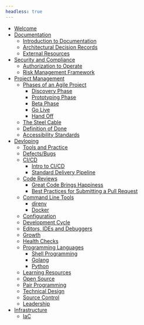 ```yaml
---
headless: true
---
```

- [Welcome](/)
- [Documentation](/docs/documentation/introduction-to-documentation)
  - [Introduction to Documentation](/docs/documentation/introduction-to-documentation)
  - [Architectural Decision Records](/docs/documentation/adr/index)
  - [External Resources](/docs/documentation/external-resources)
- [Security and Compliance](/docs/compliance/information-security-and-federal-compliance)
  - [Authorization to Operate](/docs/compliance/authorization-to-operate)
  - [Risk Management Framework](/docs/compliance/risk-management-framework)
- [Project Management](/docs/project_management/phases-of-an-agile-project)
  - [Phases of an Agile Project](/docs/project_management/phases-of-an-agile-project)
    - [Discovery Phase](/docs/project_management/agile-project-discovery-phase)
    - [Prototyping Phase](/docs/project_management/agile-project-prototyping-phase)
    - [Beta Phase](/docs/project_management/agile-project-beta-phase)
    - [Go Live](/docs/project_management/agile-project-go-live)
    - [Hand Off](/docs/project_management/agile-project-hand-off)
  - [The Steel Cable](/docs/project_management/the-steel-cable)
  - [Definition of Done](/docs/project_management/definition-of-done)
  - [Accessibility Standards](/docs/project_management/accessibility-standards)
- [Devloping](/docs/develop/tools-and-practice)
  - [Tools and Practice](/docs/develop/tools-and-practice)
  - [Defects/Bugs](/docs/develop/bugs)
  - [CI/CD](/docs/develop/intro-to-ci-cd)
    - [Intro to CI/CD](/docs/develop/intro-to-ci-cd)
    - [Standard Delivery Pipeline](/docs/develop/standard-delivery-pipeline)
  - [Code Reviews](/docs/develop/code-reviews)
    - [Great Code Brings Happiness](/docs/develop/great-code-brings-happiness)
    - [Best Practices for Submitting a Pull Request](/docs/develop/best-practices-for-submitting-pull-requests)
  - [Command Line Tools]()
    - [direnv](/docs/develop/direnv)
    - [Docker](/docs/develop/docker)
  - [Configuration](/docs/develop/configuration)
  - [Development Cycle](/docs/develop/development-cycle)
  - [Editors, IDEs and Debuggers](/docs/develop/editors-ides-debuggers)
  - [Growth](/docs/develop/growth)
  - [Health Checks](/docs/develop/health-checks)
  - [Programming Languages](/docs/develop/programming-languages)
    - [Shell Programming](/docs/develop/programming-languages-shell)
    - [Golang](/docs/develop/programming-languages-golang)
    - [Python](/docs/develop/programming-languages-python)
  - [Learning Resources]()
  - [Open Source]()
  - [Pair Programming]()
  - [Technical Design]()
  - [Source Control](/docs/develop/source-control)
  - [Leadership]()
- [Infrastructure](/docs/infrastructure/index)
  - [IaC]()

<br />

